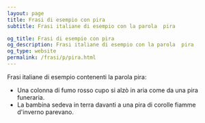 ```yaml
---
layout: page
title: Frasi di esempio con pira 
subtitle: Frasi italiane di esempio con la parola  pira

og_title: Frasi di esempio con pira 
og_description: Frasi italiane di esempio con la parola  pira
og_type: website
permalink: /frasi/p/pira.html
---
```


Frasi italiane di esempio contenenti la parola pira:


- Una colonna di fumo rosso cupo si alzò in aria come da una pira funeraria.
- La bambina sedeva in terra davanti a una pira di corolle fiamme d'inverno parevano.
